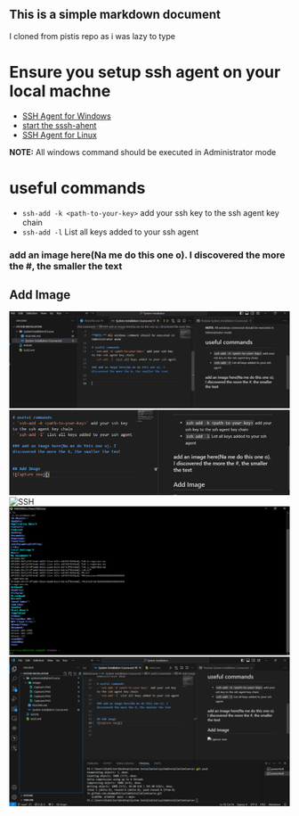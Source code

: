 ## This is a simple markdown document
I cloned from pistis repo as i was lazy to type

# Ensure you setup ssh agent on your local machne
- [SSH Agent for Windows](https://learn.microsoft.com/en-us/windows-server/administration/openssh/openssh_install_firstuse?tabs=gui)
- [start the sssh-ahent](https://learn.microsoft.com/en-us/windows-server/administration/openssh/openssh_keymanagement)
- [SSH Agent for Linux](https://ubuntu.com/server/docs/service-openssh)

**NOTE:** All windows command should be executed in Administrator mode

# useful commands
- `ssh-add -k <path-to-your-key>` add your ssh key to the ssh agent key chain
- `ssh-add -l` List all keys added to your ssh agent 

### add an image here(Na me do this one o). I discovered the more the #, the smaller the text


## Add Image
![Capture1](./images/Capture1.PNG)
![Capture2](./images/Capture2.PNG)
![SSH](./images/Capture.PNG)
![GIT](./images/Capture4.PNG)
![VSCODE](./images/Capture5.PNG)



